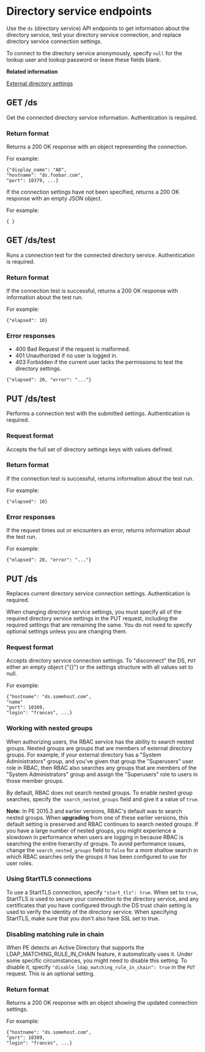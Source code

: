 # Directory service endpoints

Use the `ds` \(directory service\) API endpoints to get information about the directory service, test your directory service connection, and replace directory service connection settings.

To connect to the directory service anonymously, specify `null` for the lookup user and lookup password or leave these fields blank.

**Related information**  


[External directory settings](rbac_ldap_intro.md#)

## GET /ds

Get the connected directory service information. Authentication is required.

### Return format

Returns a 200 OK response with an object representing the connection.

For example:

```
{"display_name": "AD",
"hostname": "ds.foobar.com",
"port": 10379, ...}

```

If the connection settings have not been specified, returns a 200 OK response with an empty JSON object.

For example:

```
{ }
```

## GET /ds/test

Runs a connection test for the connected directory service. Authentication is required.

### Return format

If the connection test is successful, returns a 200 OK response with information about the test run.

For example:

```
{"elapsed": 10}
```

### Error responses

-   400 Bad Request if the request is malformed.
-   401 Unauthorized if no user is logged in.
-   403 Forbidden if the current user lacks the permissions to test the directory settings.

```
{"elapsed": 20, "error": "..."} 
```

## PUT /ds/test

Performs a connection test with the submitted settings. Authentication is required.

### Request format

Accepts the full set of directory settings keys with values defined.

### Return format

If the connection test is successful, returns information about the test run.

For example:

```
{"elapsed": 10}
```

### Error responses

If the request times out or encounters an error, returns information about the test run.

For example:

```
{"elapsed": 20, "error": "..."} 
```

## PUT /ds

Replaces current directory service connection settings. Authentication is required.

When changing directory service settings, you must specify all of the required directory service settings in the PUT request, including the required settings that are remaining the same. You do not need to specify optional settings unless you are changing them.

### Request format

Accepts directory service connection settings. To "disconnect" the DS, `PUT` either an empty object \("\{\}"\) or the settings structure with all values set to null.

For example:

```
{"hostname": "ds.somehost.com",
"name"
"port": 10389,
"login": "frances", ...}
```

### Working with nested groups

When authorizing users, the RBAC service has the ability to search nested groups. Nested groups are groups that are members of external directory groups. For example, if your external directory has a "System Administrators" group, and you've given that group the "Superusers" user role in RBAC, then RBAC also searches any groups that are members of the "System Administrators" group and assign the "Superusers" role to users in those member groups.

By default, RBAC does not search nested groups. To enable nested group searches, specify the  `search_nested_groups` field and give it a value of `true`.

**Note:** In PE 2015.3 and earlier versions, RBAC's default was to search nested groups. When **upgrading** from one of these earlier versions, this default setting is preserved and RBAC continues to search nested groups. If you have a large number of nested groups, you might experience a slowdown in performance when users are logging in because RBAC is searching the entire hierarchy of groups. To avoid performance issues, change the `search_nested_groups` field to `false` for a more shallow search in which RBAC searches only the groups it has been configured to use for user roles.

### Using StartTLS connections

To use a StartTLS connection, specify `"start_tls": true`. When set to `true`, StartTLS is used to secure your connection to the directory service, and any certificates that you have configured through the DS trust chain setting is used to verify the identity of the directory service. When specifying StartTLS, make sure that you don't also have SSL set to true.

### Disabling matching rule in chain

When PE detects an Active Directory that supports the LDAP\_MATCHING\_RULE\_IN\_CHAIN feature, it automatically uses it. Under some specific circumstances, you might need to disable this setting. To disable it, specify `"disable_ldap_matching_rule_in_chain": true` in the `PUT` request. This is an optional setting.

### Return format

Returns a 200 OK response with an object showing the updated connection settings.

For example:

```
{"hostname": "ds.somehost.com",
"port": 10389,
"login": "frances", ...}
```

